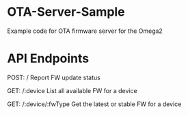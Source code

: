 # OTA-Server-Sample
Example code for OTA firmware server for the Omega2


# API Endpoints

POST: /
Report FW update status

GET: /:device
List all available FW for a device


GET: /:device/:fwType
Get the latest or stable FW for a device

